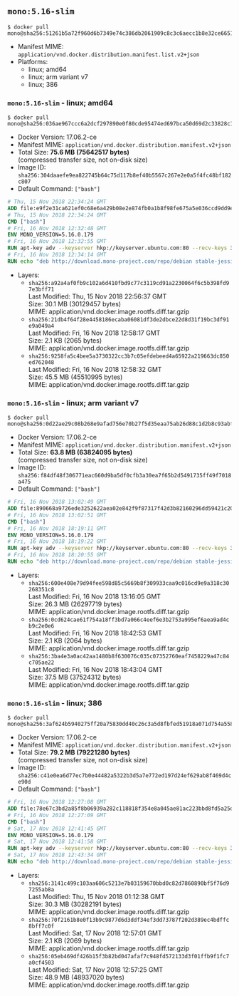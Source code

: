 ## `mono:5.16-slim`

```console
$ docker pull mono@sha256:51261b5a72f960d6b7349e74c386db2061909c8c3c6aecc1b8e32ce66513ce51
```

-	Manifest MIME: `application/vnd.docker.distribution.manifest.list.v2+json`
-	Platforms:
	-	linux; amd64
	-	linux; arm variant v7
	-	linux; 386

### `mono:5.16-slim` - linux; amd64

```console
$ docker pull mono@sha256:036ae967ccc6a2dcf297890e0f80cde95474ed697bca50d69d2c33828c1a5eca
```

-	Docker Version: 17.06.2-ce
-	Manifest MIME: `application/vnd.docker.distribution.manifest.v2+json`
-	Total Size: **75.6 MB (75642517 bytes)**  
	(compressed transfer size, not on-disk size)
-	Image ID: `sha256:304daaefe9ea822745b64c75d117b8ef40b5567c267e2e0a5f4fc48bf182c807`
-	Default Command: `["bash"]`

```dockerfile
# Thu, 15 Nov 2018 22:34:24 GMT
ADD file:e9f2e31ca621ef0c68e6a429b08e2e874fb0a1b8f98fe675a5e036ccd9dd9e40 in / 
# Thu, 15 Nov 2018 22:34:24 GMT
CMD ["bash"]
# Fri, 16 Nov 2018 12:32:48 GMT
ENV MONO_VERSION=5.16.0.179
# Fri, 16 Nov 2018 12:32:55 GMT
RUN apt-key adv --keyserver hkp://keyserver.ubuntu.com:80 --recv-keys 3FA7E0328081BFF6A14DA29AA6A19B38D3D831EF
# Fri, 16 Nov 2018 12:34:14 GMT
RUN echo "deb http://download.mono-project.com/repo/debian stable-jessie/snapshots/$MONO_VERSION main" > /etc/apt/sources.list.d/mono-official-stable.list   && apt-get update   && apt-get install -y mono-runtime   && rm -rf /var/lib/apt/lists/* /tmp/*
```

-	Layers:
	-	`sha256:a92a4af0fb9c102a6d410fbd9c77c3119cd91a2230064f6c5b398fd97e3bff71`  
		Last Modified: Thu, 15 Nov 2018 22:56:37 GMT  
		Size: 30.1 MB (30129457 bytes)  
		MIME: application/vnd.docker.image.rootfs.diff.tar.gzip
	-	`sha256:21db4f64f28e4458186ecaba06081df3de2dbce22d8d31f19bc3df91e9a049a4`  
		Last Modified: Fri, 16 Nov 2018 12:58:17 GMT  
		Size: 2.1 KB (2065 bytes)  
		MIME: application/vnd.docker.image.rootfs.diff.tar.gzip
	-	`sha256:9258fa5c4bee5a3730322cc3b7c05efdebeed4a65922a219663dc850ed762048`  
		Last Modified: Fri, 16 Nov 2018 12:58:32 GMT  
		Size: 45.5 MB (45510995 bytes)  
		MIME: application/vnd.docker.image.rootfs.diff.tar.gzip

### `mono:5.16-slim` - linux; arm variant v7

```console
$ docker pull mono@sha256:0d22ae29c08b268e9afad756e70b27f5d35eaa75ab26d88c1d2b8c93abfcce1c
```

-	Docker Version: 17.06.2-ce
-	Manifest MIME: `application/vnd.docker.distribution.manifest.v2+json`
-	Total Size: **63.8 MB (63824095 bytes)**  
	(compressed transfer size, not on-disk size)
-	Image ID: `sha256:f84df48f306771eac660d9ba5df0cfb3a30ea7f65b2d5491735ff49f7018a475`
-	Default Command: `["bash"]`

```dockerfile
# Fri, 16 Nov 2018 13:02:49 GMT
ADD file:890668a9726ede3252622aea02e842f9f87317f42d3b82160296dd59421c2022 in / 
# Fri, 16 Nov 2018 13:02:51 GMT
CMD ["bash"]
# Fri, 16 Nov 2018 18:19:11 GMT
ENV MONO_VERSION=5.16.0.179
# Fri, 16 Nov 2018 18:19:22 GMT
RUN apt-key adv --keyserver hkp://keyserver.ubuntu.com:80 --recv-keys 3FA7E0328081BFF6A14DA29AA6A19B38D3D831EF
# Fri, 16 Nov 2018 18:20:55 GMT
RUN echo "deb http://download.mono-project.com/repo/debian stable-jessie/snapshots/$MONO_VERSION main" > /etc/apt/sources.list.d/mono-official-stable.list   && apt-get update   && apt-get install -y mono-runtime   && rm -rf /var/lib/apt/lists/* /tmp/*
```

-	Layers:
	-	`sha256:600e408e79d94fee598d85c5669b8f309933caa9c016cd9e9a318c30268351c8`  
		Last Modified: Fri, 16 Nov 2018 13:16:05 GMT  
		Size: 26.3 MB (26297719 bytes)  
		MIME: application/vnd.docker.image.rootfs.diff.tar.gzip
	-	`sha256:0cd624cae61f754a18ff3bd7a066c4eef6e3b2753a995ef6aea9ad4cb9c2e0e6`  
		Last Modified: Fri, 16 Nov 2018 18:42:53 GMT  
		Size: 2.1 KB (2064 bytes)  
		MIME: application/vnd.docker.image.rootfs.diff.tar.gzip
	-	`sha256:3ba4e3a0ac42aa1480b8f630076c035c07352760eaf7458229a47c84c705ae22`  
		Last Modified: Fri, 16 Nov 2018 18:43:04 GMT  
		Size: 37.5 MB (37524312 bytes)  
		MIME: application/vnd.docker.image.rootfs.diff.tar.gzip

### `mono:5.16-slim` - linux; 386

```console
$ docker pull mono@sha256:3af624b5940275ff20a75830dd40c26c3a5d8fbfed51918a071d754a5587ba8f
```

-	Docker Version: 17.06.2-ce
-	Manifest MIME: `application/vnd.docker.distribution.manifest.v2+json`
-	Total Size: **79.2 MB (79221280 bytes)**  
	(compressed transfer size, not on-disk size)
-	Image ID: `sha256:c41e0ea6d77ec7b0e44482a5322b3d5a7e772ed197d24ef629ab8f469d4ce90d`
-	Default Command: `["bash"]`

```dockerfile
# Fri, 16 Nov 2018 12:27:08 GMT
ADD file:78e67c3bd2a85f8b06939a282c118818f354e8a045ae81ac223bbd8fd5a25ded in / 
# Fri, 16 Nov 2018 12:27:09 GMT
CMD ["bash"]
# Sat, 17 Nov 2018 12:41:45 GMT
ENV MONO_VERSION=5.16.0.179
# Sat, 17 Nov 2018 12:41:58 GMT
RUN apt-key adv --keyserver hkp://keyserver.ubuntu.com:80 --recv-keys 3FA7E0328081BFF6A14DA29AA6A19B38D3D831EF
# Sat, 17 Nov 2018 12:43:34 GMT
RUN echo "deb http://download.mono-project.com/repo/debian stable-jessie/snapshots/$MONO_VERSION main" > /etc/apt/sources.list.d/mono-official-stable.list   && apt-get update   && apt-get install -y mono-runtime   && rm -rf /var/lib/apt/lists/* /tmp/*
```

-	Layers:
	-	`sha256:3141c499c103aa606c5213e7b03159670bbd0c82d7860890bf5f76d97255ab8a`  
		Last Modified: Thu, 15 Nov 2018 01:12:38 GMT  
		Size: 30.3 MB (30282191 bytes)  
		MIME: application/vnd.docker.image.rootfs.diff.tar.gzip
	-	`sha256:70f2161b8e0f13b9c9877d6d3ddf34ef3dd73787f202d389ec4bdffc8bff7c0f`  
		Last Modified: Sat, 17 Nov 2018 12:57:01 GMT  
		Size: 2.1 KB (2069 bytes)  
		MIME: application/vnd.docker.image.rootfs.diff.tar.gzip
	-	`sha256:05eb469df426b15f3b82bd047afaf7c948fd572133d3f01ffb9f1fc7a0cf4503`  
		Last Modified: Sat, 17 Nov 2018 12:57:25 GMT  
		Size: 48.9 MB (48937020 bytes)  
		MIME: application/vnd.docker.image.rootfs.diff.tar.gzip
